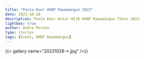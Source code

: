 ```yaml
---
title: "Pesta Koor HKBP Rawamangun 2023"
date: 2023-10-28
description: Pesta Koor Antar WIJK HKBP Rawamangun Tahun 2023
lightbox: true
author: Andre Moreno
type: stories
tags: [Event, HKBP Rawamangun]
---
```


{{< gallery name="20231028-*.jpg" />}}